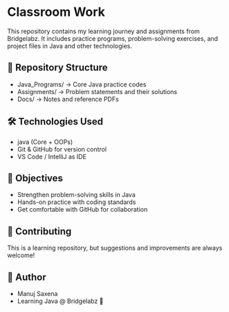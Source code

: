 <h1>Classroom Work</h1>

<p>This repository contains my learning journey and assignments from Bridgelabz. It includes practice programs, problem-solving exercises, and project files in Java and other technologies.</p>
<h2>📂 Repository Structure</h2>
<ul>
  <li>Java_Programs/ → Core Java practice codes</li>
  <li>Assignments/ → Problem statements and their solutions</li>
  <li>Docs/ → Notes and reference PDFs</li>
</ul>
<h2>🛠️ Technologies Used</h2>
<ul>
  <li>java (Core + OOPs)</li>
  <li>Git & GitHub for version control</li>
  <li>VS Code / IntelliJ as IDE</li>
</ul>
<h2>🎯 Objectives</h2>
<ul>
  <li>Strengthen problem-solving skills in Java</li>
  <li>Hands-on practice with coding standards</li>
  <li>Get comfortable with GitHub for collaboration</li>
</ul>
<h2>🤝 Contributing</h2>
<p>This is a learning repository, but suggestions and improvements are always welcome!</p>
<h2>📌 Author</h2>
<ul>
  <li>Manuj Saxena</li>
  <li>Learning Java @ Bridgelabz 🚀</li>
</ul>
